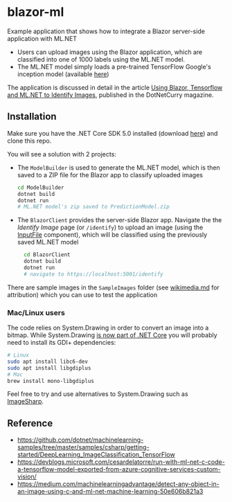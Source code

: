 # blazor-ml

Example application that shows how to integrate a Blazor server-side application with ML.NET

- Users can upload images using the Blazor application, which are classified into one of 1000 labels using the ML.NET model.
- The ML.NET model simply loads a pre-trained TensorFlow Google's inception model (available [here](https://github.com/dotnet/machinelearning-samples/tree/master/samples/csharp/getting-started/DeepLearning_ImageClassification_TensorFlow/ImageClassification/assets/inputs/inception))

The application is discussed in detail in the article [Using Blazor, Tensorflow and ML.NET to Identify Images](https://www.dotnetcurry.com/aspnet-core/1537/blazor-ml-dotnet), published in the DotNetCurry magazine.

## Installation
Make sure you have the .NET Core SDK 5.0 installed (download [here](https://dotnet.microsoft.com/download)) and clone this repo.

You will see a solution with 2 projects:

- The `ModelBuilder` is used to generate the ML.NET model, which is then saved to a ZIP file for the Blazor app to classify uploaded images
  ```bash
  cd ModelBuilder
  dotnet build
  dotnet run
  # ML.NET model's zip saved to PredictionModel.zip
  ```
- The `BlazorClient` provides the server-side Blazor app. Navigate the the *Identify Image* page (or `/identify`) to upload an image (using the [InputFile](https://docs.microsoft.com/en-us/aspnet/core/blazor/file-uploads?view=aspnetcore-5.0&pivots=webassembly) component), which will be classified using the previously saved ML.NET model
  ```bash
    cd BlazorClient
    dotnet build
    dotnet run
    # navigate to https://localhost:5001/identify
  ```

There are sample images in the `SampleImages` folder (see [wikimedia.md](./SampleImages/wikimedia.md) for attribution) which you can use to test the application

### Mac/Linux users
The code relies on System.Drawing in order to convert an image into a bitmap. While System.Drawing [is now part of .NET Core](https://www.hanselman.com/blog/HowDoYouUseSystemDrawingInNETCore.aspx) you will probably need to install its GDI+ dependencies:
```bash
# Linux
sudo apt install libc6-dev
sudo apt install libgdiplus
# Mac
brew install mono-libgdiplus
```

Feel free to try and use alternatives to System.Drawing such as [ImageSharp](https://github.com/SixLabors/ImageSharp).

## Reference

- https://github.com/dotnet/machinelearning-samples/tree/master/samples/csharp/getting-started/DeepLearning_ImageClassification_TensorFlow
- https://devblogs.microsoft.com/cesardelatorre/run-with-ml-net-c-code-a-tensorflow-model-exported-from-azure-cognitive-services-custom-vision/
- https://medium.com/machinelearningadvantage/detect-any-object-in-an-image-using-c-and-ml-net-machine-learning-50e606b821a3

